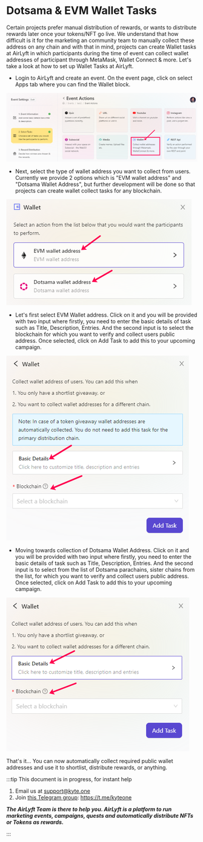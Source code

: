 # Dotsama & EVM Wallet Tasks

Certain projects prefer manual distribution of rewards, or wants to distribute rewards later once your tokens/NFT go live. We understand that how difficult is it for the marketing an community team to manually collect these address on any chain and with that in mind, projects can create Wallet tasks at AirLyft in which participants during the time of event can collect wallet addresses of participant through MetaMask, Wallet Connect & more. Let's take a look at how to set up Wallet Tasks at AirLyft.

- Login to AirLyft and create an event. On the event page, click on select Apps tab where you can find the Wallet block. 

![Wallet Main](../../images/WalletMain.png)

- Next, select the type of wallet address you want to collect from users. Currently we provide 2 options which is "EVM wallet address" and "Dotsama Wallet Address", but further development will be done so that projects can create wallet collect tasks for any blockchain. 

![Wallet Options](../../images/WalletEvmDotsama.png)

- Let's first select EVM Wallet address. Click on it and you will be provided with two input where firstly, you need to enter the basic details of task such as Title, Description, Entries. And the second input is to select the blockchain for which you want to verify and collect users public address. Once selected, click on Add Task to add this to your upcoming campaign.

![EVM Wallet Address Collect](../../images/EVMWalletCollect.png)

- Moving towards collection of Dotsama Wallet Address. Click on it and you will be provided with two input where firstly, you need to enter the basic details of task such as Title, Description, Entries. And the second input is to select from the list of Dotsama parachains, sister chains from the list, for which you want to verify and collect users public address. Once selected, click on Add Task to add this to your upcoming campaign.

![Dotsama Wallet Collect](../../images/DotsamaWalletCollect.png)

That's it... You can now automatically collect required public wallet addresses and use it to shortlist, distribute rewards, or anything.

:::tip This document is in progress, for instant help

1. Email us at support@kyte.one
2. Join [this Telegram group](https://t.me/kyteone): https://t.me/kyteone

**_The AirLyft Team is there to help you. AirLyft is a platform to run marketing events, campaigns, quests and automatically distribute NFTs or Tokens as rewards._**

:::
